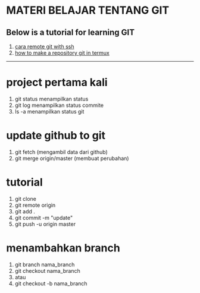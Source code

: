 # MATERI BELAJAR TENTANG GIT
## Below is a tutorial for learning GIT

   1. [cara remote git with ssh](materi-belajar-git/cara-remote-github-di-termux.md)
   2. [how to make a repository git in termux ](materi-belajar-git/HowToMakeRepositoryGitInTermux.md)
  
---







# project pertama kali
  1. git status  menampilkan status 
  2. git log     menampilkan status commite
  3. ls -a       menampilkan status git 

# update github to git
  1. git fetch   (mengambil data dari github)
  2. git merge origin/master (membuat perubahan)

# tutorial
  1. git clone 
  1. git remote origin 
  1. git add .
  1. git commit -m "update"
  2. git push -u origin master

# menambahkan branch
  1. git branch nama_branch
  2. git checkout nama_branch
  3. atau
  4. git checkout -b nama_branch
     
